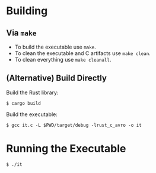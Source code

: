 # Building
## Via `make`
- To build the executable use `make`.
- To clean the executable and C artifacts use `make clean`.
- To clean everything use `make cleanall`.

## (Alternative) Build Directly
Build the Rust library:
```
$ cargo build
```

Build the executable:
```
$ gcc it.c -L $PWD/target/debug -lrust_c_avro -o it
```

# Running the Executable
```
$ ./it
```
